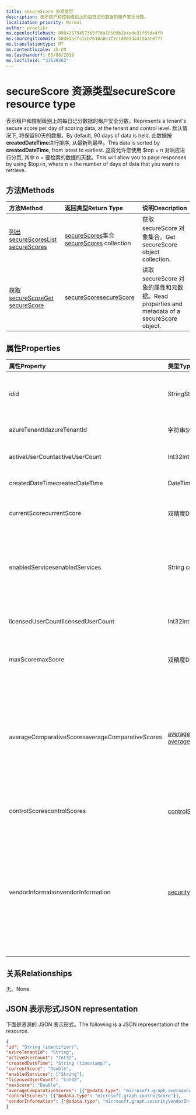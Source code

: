 ```yaml
---
title: secureScore 资源类型
description: 表示租户和控制级别上的每日记分数据的租户安全分数。
localization_priority: Normal
author: preetikr
ms.openlocfilehash: 89842579457365f7da10509b2b4ade31f55de4f9
ms.sourcegitcommit: b8d01acfc1cb7610a0e1f5c18065da415bae0777
ms.translationtype: MT
ms.contentlocale: zh-CN
ms.lasthandoff: 05/06/2019
ms.locfileid: "33629262"
---
```

# <a name="securescore-resource-type"></a><span data-ttu-id="3c555-103">secureScore 资源类型</span><span class="sxs-lookup"><span data-stu-id="3c555-103">secureScore resource type</span></span>

<span data-ttu-id="3c555-104">表示租户和控制级别上的每日记分数据的租户安全分数。</span><span class="sxs-lookup"><span data-stu-id="3c555-104">Represents a tenant's secure score per day of scoring data, at the tenant and control level.</span></span> <span data-ttu-id="3c555-105">默认情况下, 将保留90天的数据。</span><span class="sxs-lookup"><span data-stu-id="3c555-105">By default, 90 days of data is held.</span></span> <span data-ttu-id="3c555-106">此数据按**createdDateTime**进行排序, 从最新到最早。</span><span class="sxs-lookup"><span data-stu-id="3c555-106">This data is sorted by **createdDateTime**, from latest to earliest.</span></span> <span data-ttu-id="3c555-107">这将允许您使用 $top = n 对响应进行分页, 其中 n = 要检索的数据的天数。</span><span class="sxs-lookup"><span data-stu-id="3c555-107">This will allow you to page responses by using $top=n, where n = the number of days of data that you want to retrieve.</span></span> 


## <a name="methods"></a><span data-ttu-id="3c555-108">方法</span><span class="sxs-lookup"><span data-stu-id="3c555-108">Methods</span></span>

| <span data-ttu-id="3c555-109">方法</span><span class="sxs-lookup"><span data-stu-id="3c555-109">Method</span></span>   | <span data-ttu-id="3c555-110">返回类型</span><span class="sxs-lookup"><span data-stu-id="3c555-110">Return Type</span></span>|<span data-ttu-id="3c555-111">说明</span><span class="sxs-lookup"><span data-stu-id="3c555-111">Description</span></span>|
|:---------------|:--------|:----------|
|[<span data-ttu-id="3c555-112">列出 secureScores</span><span class="sxs-lookup"><span data-stu-id="3c555-112">List secureScores</span></span>](../api/security-list-securescores.md) | <span data-ttu-id="3c555-113">[secureScores](securescore.md)集合</span><span class="sxs-lookup"><span data-stu-id="3c555-113">[secureScores](securescore.md) collection</span></span> |<span data-ttu-id="3c555-114">获取 secureScore 对象集合。</span><span class="sxs-lookup"><span data-stu-id="3c555-114">Get secureScore object collection.</span></span>|
|[<span data-ttu-id="3c555-115">获取 secureScore</span><span class="sxs-lookup"><span data-stu-id="3c555-115">Get secureScore</span></span>](../api/securescore-get.md) | [<span data-ttu-id="3c555-116">secureScore</span><span class="sxs-lookup"><span data-stu-id="3c555-116">secureScore</span></span>](securescore.md) |<span data-ttu-id="3c555-117">读取 secureScore 对象的属性和元数据。</span><span class="sxs-lookup"><span data-stu-id="3c555-117">Read properties and metadata of a secureScore object.</span></span> | 



## <a name="properties"></a><span data-ttu-id="3c555-118">属性</span><span class="sxs-lookup"><span data-stu-id="3c555-118">Properties</span></span>

|<span data-ttu-id="3c555-119">属性</span><span class="sxs-lookup"><span data-stu-id="3c555-119">Property</span></span> |<span data-ttu-id="3c555-120">类型</span><span class="sxs-lookup"><span data-stu-id="3c555-120">Type</span></span> |<span data-ttu-id="3c555-121">说明</span><span class="sxs-lookup"><span data-stu-id="3c555-121">Description</span></span> |
|:--|:--|:--|
|<span data-ttu-id="3c555-122">id</span><span class="sxs-lookup"><span data-stu-id="3c555-122">id</span></span> |<span data-ttu-id="3c555-123">String</span><span class="sxs-lookup"><span data-stu-id="3c555-123">String</span></span>|<span data-ttu-id="3c555-124">提供程序生成的 GUID/唯一标识符。</span><span class="sxs-lookup"><span data-stu-id="3c555-124">Provider-generated GUID/unique identifier.</span></span> <span data-ttu-id="3c555-125">只读。</span><span class="sxs-lookup"><span data-stu-id="3c555-125">Read-only.</span></span> <span data-ttu-id="3c555-126">必需。</span><span class="sxs-lookup"><span data-stu-id="3c555-126">Required.</span></span>|
|   <span data-ttu-id="3c555-127">azureTenantId</span><span class="sxs-lookup"><span data-stu-id="3c555-127">azureTenantId</span></span>   |   <span data-ttu-id="3c555-128">字符串</span><span class="sxs-lookup"><span data-stu-id="3c555-128">String</span></span>  |   <span data-ttu-id="3c555-129">租户 ID 的 GUID 字符串。</span><span class="sxs-lookup"><span data-stu-id="3c555-129">GUID string for tenant ID.</span></span>  |
|   <span data-ttu-id="3c555-130">activeUserCount</span><span class="sxs-lookup"><span data-stu-id="3c555-130">activeUserCount</span></span> |   <span data-ttu-id="3c555-131">Int32</span><span class="sxs-lookup"><span data-stu-id="3c555-131">Int32</span></span>   |   <span data-ttu-id="3c555-132">给定租户的活动用户计数。</span><span class="sxs-lookup"><span data-stu-id="3c555-132">Active user count of the given tenant.</span></span>  |
|   <span data-ttu-id="3c555-133">createdDateTime</span><span class="sxs-lookup"><span data-stu-id="3c555-133">createdDateTime</span></span> |   <span data-ttu-id="3c555-134">DateTimeOffset</span><span class="sxs-lookup"><span data-stu-id="3c555-134">DateTimeOffset</span></span>  |   <span data-ttu-id="3c555-135">创建实体的日期。</span><span class="sxs-lookup"><span data-stu-id="3c555-135">The date when the entity is created.</span></span>  |
|   <span data-ttu-id="3c555-136">currentScore</span><span class="sxs-lookup"><span data-stu-id="3c555-136">currentScore</span></span>    |   <span data-ttu-id="3c555-137">双精度</span><span class="sxs-lookup"><span data-stu-id="3c555-137">Double</span></span>  |   <span data-ttu-id="3c555-138">租户当前在指定日期的得分。</span><span class="sxs-lookup"><span data-stu-id="3c555-138">Tenant current attained score on specified date.</span></span>    |
|   <span data-ttu-id="3c555-139">enabledServices</span><span class="sxs-lookup"><span data-stu-id="3c555-139">enabledServices</span></span> |   <span data-ttu-id="3c555-140">String collection</span><span class="sxs-lookup"><span data-stu-id="3c555-140">String collection</span></span>   |   <span data-ttu-id="3c555-141">适用于租户的 Microsoft 提供的服务 (例如, Exchange online、Skype、Sharepoint)。</span><span class="sxs-lookup"><span data-stu-id="3c555-141">Microsoft-provided services for the tenant (for example, Exchange online, Skype, Sharepoint).</span></span>   |
|   <span data-ttu-id="3c555-142">licensedUserCount</span><span class="sxs-lookup"><span data-stu-id="3c555-142">licensedUserCount</span></span>   |   <span data-ttu-id="3c555-143">Int32</span><span class="sxs-lookup"><span data-stu-id="3c555-143">Int32</span></span>   |   <span data-ttu-id="3c555-144">给定租户的许可用户计数。</span><span class="sxs-lookup"><span data-stu-id="3c555-144">Licensed user count of the given tenant.</span></span>    |
|   <span data-ttu-id="3c555-145">maxScore</span><span class="sxs-lookup"><span data-stu-id="3c555-145">maxScore</span></span> |  <span data-ttu-id="3c555-146">双精度</span><span class="sxs-lookup"><span data-stu-id="3c555-146">Double</span></span>  |   <span data-ttu-id="3c555-147">指定日期上可能的租户最大分数。</span><span class="sxs-lookup"><span data-stu-id="3c555-147">Tenant maximum possible score on specified date.</span></span>    |
|   <span data-ttu-id="3c555-148">averageComparativeScores</span><span class="sxs-lookup"><span data-stu-id="3c555-148">averageComparativeScores</span></span> |  <span data-ttu-id="3c555-149">[averageComparativeScore](averagecomparativescore.md)集合</span><span class="sxs-lookup"><span data-stu-id="3c555-149">[averageComparativeScore](averagecomparativescore.md) collection</span></span>    |<span data-ttu-id="3c555-150">作用域内不同作用域 (例如, 按行业划分的平均分数、按座位的平均方式) 和控制类别 (标识、数据、设备、应用程序、基础结构)。</span><span class="sxs-lookup"><span data-stu-id="3c555-150">Average score by different scopes (for example, average by industry, average by seating) and control category (Identity, Data, Device, Apps, Infrastructure) within the scope.</span></span> |
|   <span data-ttu-id="3c555-151">controlScores</span><span class="sxs-lookup"><span data-stu-id="3c555-151">controlScores</span></span> | <span data-ttu-id="3c555-152">[controlScore](controlscore.md)集合</span><span class="sxs-lookup"><span data-stu-id="3c555-152">[controlScore](controlscore.md) collection</span></span>  |   <span data-ttu-id="3c555-153">包含一组控件的租户分数。</span><span class="sxs-lookup"><span data-stu-id="3c555-153">Contains tenant scores for a set of controls.</span></span>   |
|<span data-ttu-id="3c555-154">vendorInformation</span><span class="sxs-lookup"><span data-stu-id="3c555-154">vendorInformation</span></span> |[<span data-ttu-id="3c555-155">securityVendorInformation</span><span class="sxs-lookup"><span data-stu-id="3c555-155">securityVendorInformation</span></span>](securityvendorinformation.md)|<span data-ttu-id="3c555-156">包含有关安全产品/服务供应商、提供程序和 subprovider 的详细信息的复杂类型 (例如, 供应商 = Microsoft; provider = SecureScore)。</span><span class="sxs-lookup"><span data-stu-id="3c555-156">Complex type containing details about the security product/service vendor, provider, and subprovider (for example, vendor=Microsoft; provider=SecureScore).</span></span> <span data-ttu-id="3c555-157">必需。</span><span class="sxs-lookup"><span data-stu-id="3c555-157">Required.</span></span>|


## <a name="relationships"></a><span data-ttu-id="3c555-158">关系</span><span class="sxs-lookup"><span data-stu-id="3c555-158">Relationships</span></span>

<span data-ttu-id="3c555-159">无。</span><span class="sxs-lookup"><span data-stu-id="3c555-159">None.</span></span>

## <a name="json-representation"></a><span data-ttu-id="3c555-160">JSON 表示形式</span><span class="sxs-lookup"><span data-stu-id="3c555-160">JSON representation</span></span>

<span data-ttu-id="3c555-161">下面是资源的 JSON 表示形式。</span><span class="sxs-lookup"><span data-stu-id="3c555-161">The following is a JSON representation of the resource.</span></span>

<!-- {
  "blockType": "resource",
  "optionalProperties": [

  ],
  "@odata.type": "microsoft.graph.secureScore"
}-->

```json
{
"id": "String (identifier)",
"azureTenantId": "String",
"activeUserCount": "Int32",
"createdDateTime": "String (timestamp)",
"currentScore": "Double",
"enabledServices": ["String"],
"licensedUserCount": "Int32",
"maxScore": "Double",
"averageComparativeScores": [{"@odata.type": "microsoft.graph.averageComparativeScore"}],
"controlScores": [{"@odata.type": "microsoft.graph.controlScore"}],
"vendorInformation": {"@odata.type": "microsoft.graph.securityVendorInformation"},
}

```


<!-- uuid: 8fcb5dbc-d5aa-4681-8e31-b001d5168d79
2015-10-25 14:57:30 UTC -->
<!-- {
  "type": "#page.annotation",
  "description": "secureScore resource",
  "keywords": "",
  "section": "documentation",
  "tocPath": ""
}-->
